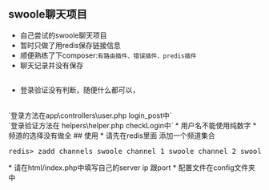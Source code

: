 ## swoole聊天项目


* 自己尝试的swoole聊天项目
* 暂时只做了用redis保存链接信息
* 顺便熟练了下composer:`有路由插件、错误插件、predis插件`
* 聊天记录并没有保存


## 
* 登录验证没有判断，随便什么都可以，
<br/>
`登录方法在app\controllers\user.php  login_post中`
<br/>
`登录验证方法在 helpers\helper.php checkLogin中`
* 用户名不能使用纯数字
* 频道的选择没有做全
## 使用
* 请先在redis里面 添加一个频道集合 
<pre class="brush:bash;">
redis> zadd channels swoole_channel_1 swoole_channel_2 swoole_channel_3
</pre>
* 请在html/index.php中填写自己的server ip 跟port
* 配置文件在config文件夹中